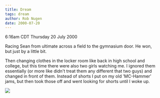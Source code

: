 ```yaml
---
title: Dream
tags: dream
author: Rob Nugen
date: 2000-07-20
---
```


<title></title>
<p class=date>6:16am CDT Thursday 20 July 2000</p>

<p class=dream>Racing Sean from ultimate across a field to the gymnasium door.  He won, but just by a little bit.  

<p class=dream>Then changing clothes in the locker room like back in high school and college, but this time there were also two girls watching me.  I ignored them essentially (or more like didn't treat them any different that two guys) and changed in front of them.  Instead of shorts I put on my old 'MC-Hammer' jams, but then took those off and went looking for shorts until I woke up.

<p><img src='/images/rob/wL-ROB.gif'>


